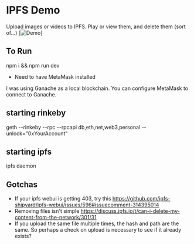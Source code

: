 # IPFS Demo
Upload images or videos to IPFS. Play or view them, and delete them (sort of...)
[![Demo](https://github.com/wrannaman/IPFS-Demo/blob/master/demo.gif)]

## To Run
npm i && npm run dev

* Need to have MetaMask installed

I was using Ganache as a local blockchain. You can configure MetaMask to connect to Ganache.

## starting rinkeby
 geth --rinkeby --rpc --rpcapi db,eth,net,web3,personal --unlock="0xYourAccount"

## starting ipfs
ipfs daemon


## Gotchas
 - If your ipfs webui is getting 403, try this https://github.com/ipfs-shipyard/ipfs-webui/issues/596#issuecomment-314395014
 - Removing files isn't simple https://discuss.ipfs.io/t/can-i-delete-my-content-from-the-network/301/31
 - If you upload the same file multiple times, the hash and path are the same. So perhaps a check on upload is necessary to see if it already exists?
